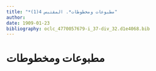 ```yaml
---
title: "*مطبوعات ومخطوطات*. المقتبس 4(1)"
author: 
date: 1909-01-23
bibliography: oclc_4770057679-i_37-div_32.d1e4068.bib
---
```




#  مطبوعات ومخطوطات 

 